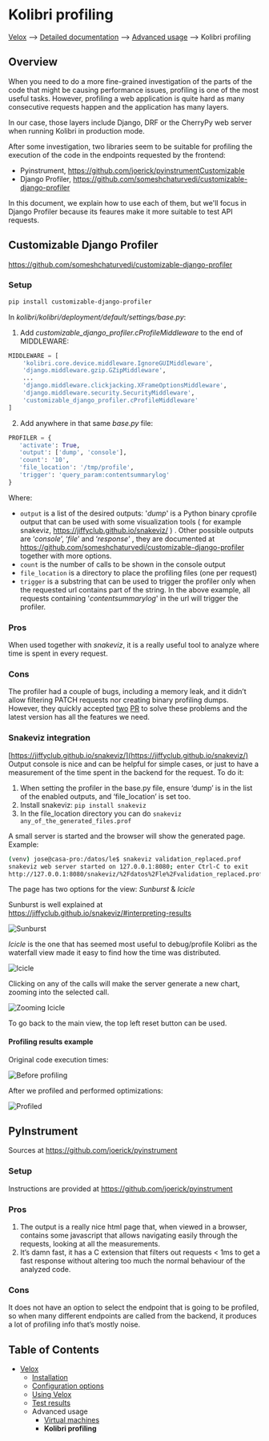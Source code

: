 # Kolibri profiling

[Velox](../README.md) ⟶ [Detailed documentation](../README.md#detailed-documentation) ⟶ [Advanced usage](../README.md#detailed-documentation) ⟶ Kolibri profiling

## Overview

When you need to do a more fine-grained investigation of the parts of the code that might be causing performance issues, profiling is one of the most useful tasks. However, profiling a web application is quite hard as many consecutive requests happen and the application has many layers.

In our case, those layers include Django, DRF or the CherryPy web server when running Kolibri in production mode.

After some investigation, two libraries seem to be suitable for profiling the execution of the code in the endpoints requested by the frontend:

- Pyinstrument, https://github.com/joerick/pyinstrumentCustomizable
- Django Profiler, https://github.com/someshchaturvedi/customizable-django-profiler

In this document, we explain how to use each of them, but we'll focus in Django Profiler because its feaures make it more suitable to test API requests.

## Customizable Django Profiler

https://github.com/someshchaturvedi/customizable-django-profiler

### Setup

```bash
pip install customizable-django-profiler
```

In *kolibri/kolibri/deployment/default/settings/base.py*:

1. Add *customizable_django_profiler.cProfileMiddleware* to the end of MIDDLEWARE:

```python
MIDDLEWARE = [
    'kolibri.core.device.middleware.IgnoreGUIMiddleware',
    'django.middleware.gzip.GZipMiddleware',
    ...
    'django.middleware.clickjacking.XFrameOptionsMiddleware',
    'django.middleware.security.SecurityMiddleware',
    'customizable_django_profiler.cProfileMiddleware'
]
```

2.  Add anywhere in that same *base.py* file:

 ```python
PROFILER = {
    'activate': True,
    'output': ['dump', 'console'],
    'count': '10',
    'file_location': '/tmp/profile',
    'trigger': 'query_param:contentsummarylog'
}
 ```
Where:

- `output` is a list of the desired outputs: '*dump*' is a Python binary cprofile output that can be used with some visualization tools ( for example snakeviz, https://jiffyclub.github.io/snakeviz/ ) . Other  possible outputs are ‘*console*’, ‘*file*’ and ‘*response*’ , they are documented at https://github.com/someshchaturvedi/customizable-django-profiler together with more options.
- `count` is the number of calls to be shown in the console output
- `file_location` is a directory to place the profiling files (one per request)
- `trigger` is a substring that can be used to trigger the profiler only when the requested url contains part of the string. In the above example, all requests containing '*contentsummarylog*' in the url will trigger the profiler.



### Pros

​When used together with *snakeviz*, it is a really useful tool to analyze where time is spent in every request.

### Cons

​The profiler had a couple of bugs, including a memory leak, and it didn’t allow filtering PATCH requests nor creating binary profiling dumps. However, they quickly accepted [two](https://github.com/someshchaturvedi/customizable-django-profiler/pull/3) [PR](https://github.com/someshchaturvedi/customizable-django-profiler/pull/4) to solve these problems and the latest version has all the features we need.

### Snakeviz integration

​[https://jiffyclub.github.io/snakeviz/](https://jiffyclub.github.io/snakeviz/)
Output console is nice and can be helpful for simple cases, or just to have a measurement of the time spent in the backend for the request.
To do it:

1. When setting the profiler in the base.py file, ensure ‘dump’ is in the list of the enabled outputs, and ‘file_location’ is set too.
2. Install snakeviz: `pip install snakeviz`
3. In the file_location directory you can do `snakeviz any_of_the_generated_files.prof`

A small server is started and the browser will show the generated page.
Example:
```bash
(venv) jose@casa-pro:/datos/le$ snakeviz validation_replaced.prof
snakeviz web server started on 127.0.0.1:8080; enter Ctrl-C to exit
http://127.0.0.1:8080/snakeviz/%2Fdatos%2Fle%2Fvalidation_replaced.prof
```

The page has two options for the view: *Sunburst* & *Icicle*

Sunburst is well explained at https://jiffyclub.github.io/snakeviz/#interpreting-results

![Sunburst](./resources/sunburst.png)


*Icicle* is the one that has seemed most useful to debug/profile Kolibri as the waterfall view made it easy to find how the time was distributed.

![Icicle](./resources/icicle.png)

Clicking on any of the calls will make the server generate a new chart, zooming into the selected call.

![Zooming Icicle](./resources/icicle_zoom.png)


To go back to the main view, the top left reset button can be used.


#### Profiling results example

Original code execution times:

![Before profiling](./resources/before_profiling.png)

After we profiled and performed optimizations:

![Profiled](./resources/profiled.png)


## PyInstrument

Sources at https://github.com/joerick/pyinstrument

### Setup

Instructions are provided at https://github.com/joerick/pyinstrument

### Pros

1. The output is a really nice html page that, when viewed in a browser, contains some javascript that allows navigating easily through the requests, looking at all the measurements.
2. It’s damn fast, it has a C extension that filters out requests < 1ms to get a fast response without altering too much the normal behaviour of the analyzed code.

### Cons

It does not have an option to select the endpoint that is going to be profiled, so when many different endpoints are called from the backend, it produces a lot of profiling info that’s mostly noise.


## Table of Contents

- [Velox](../README.md)
  - [Installation](./installation.md)
  - [Configuration options](./configuration-options.md)
  - [Using Velox](./using-velox.md)
  - [Test results](./test-results.md)
  - Advanced usage
    - [Virtual machines](./advanced-usage-vms.md)
    - **Kolibri profiling**
